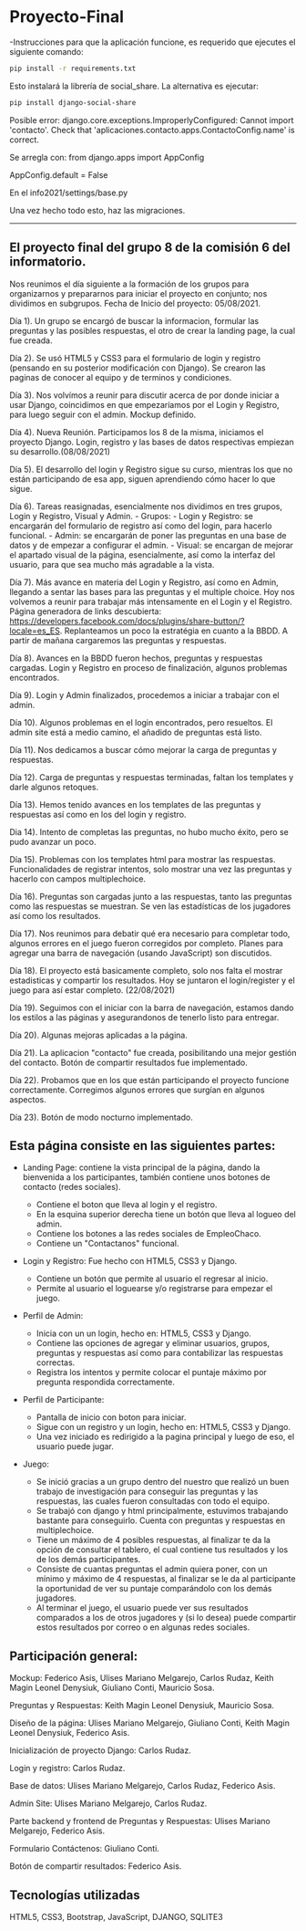 # Proyecto-Final
-Instrucciones para que la aplicación funcione, es requerido que ejecutes el siguiente comando:
```bash
pip install -r requirements.txt
```
Esto instalará la librería de social_share. La alternativa es ejecutar:

```bash
pip install django-social-share
```

Posible error: django.core.exceptions.ImproperlyConfigured: Cannot import 'contacto'. Check that 'aplicaciones.contacto.apps.ContactoConfig.name' is correct.

Se arregla con: from django.apps import AppConfig

AppConfig.default = False

En el info2021/settings/base.py

Una vez hecho todo esto, haz las migraciones.

--------------------------------------------------------------------------------------------------------------------------------------------------------------------
El proyecto final del grupo 8 de la comisión 6 del informatorio.
--------------------------------------
Nos reunimos el día siguiente a la formación de los grupos para organizarnos y prepararnos para iniciar el proyecto en conjunto; nos dividimos en subgrupos.
Fecha de Inicio del proyecto: 05/08/2021.

Día 1). Un grupo se encargó de buscar la informacion, formular las preguntas y las posibles respuestas, el otro de crear la landing page, la cual fue creada.

Día 2). Se usó HTML5 y CSS3 para el formulario de login y registro (pensando en su posterior modificación con Django). Se crearon las paginas de conocer al equipo y de terminos y condiciones.

Día 3). Nos volvímos a reunir para discutir acerca de por donde iniciar a usar Django, coincidimos en que empezaríamos por el Login y Registro, para luego seguir con el admin. Mockup definido.

Día 4). Nueva Reunión. Participamos los 8 de la misma, iniciamos el proyecto Django. Login, registro y las bases de datos respectivas empiezan su desarrollo.(08/08/2021)

Día 5). El desarrollo del login y Registro sigue su curso, mientras los que no están participando de esa app, siguen aprendiendo cómo hacer lo que sigue.

Día 6). Tareas reasignadas, esencialmente nos dividimos en tres grupos, Login y Registro, Visual y Admin. 
       - Grupos: 
              - Login y Registro: se encargarán del formulario de registro así como del login, para hacerlo funcional.
              - Admin: se encargarán de poner las preguntas en una base de datos y de empezar a configurar el admin.
              - Visual: se encargan de mejorar el apartado visual de la página, esencialmente, así como la interfaz del usuario, para que sea mucho más
              agradable a la vista.
              
Día 7). Más avance en materia del Login y Registro, así como en Admin, llegando a sentar las bases para las preguntas y el multiple choice. Hoy nos volvemos a reunir para trabajar más intensamente en el Login y el Registro. Página generadora de links descubierta: https://developers.facebook.com/docs/plugins/share-button/?locale=es_ES. Replanteamos un poco la estratégia en cuanto a la BBDD. A partir de mañana cargaremos las preguntas y respuestas.             

Día 8). Avances en la BBDD fueron hechos, preguntas y respuestas cargadas. Login y Registro en proceso de finalización, algunos problemas encontrados.

Día 9). Login y Admin finalizados, procedemos a iniciar a trabajar con el admin.

Día 10). Algunos problemas en el login encontrados, pero resueltos. El admin site está a medio camino, el añadido de preguntas está listo.

Día 11). Nos dedicamos a buscar cómo mejorar la carga de preguntas y respuestas.

Día 12). Carga de preguntas y respuestas terminadas, faltan los templates y darle algunos retoques.

Día 13). Hemos tenido avances en los templates de las preguntas y respuestas así como en los del login y registro.

Dia 14). Intento de completas las preguntas, no hubo mucho éxito, pero se pudo avanzar un poco.

Día 15). Problemas con los templates html para mostrar las respuestas. Funcionalidades de registrar intentos, solo mostrar una vez las preguntas y hacerlo con campos multiplechoice.

Día 16). Preguntas son cargadas junto a las respuestas, tanto las preguntas como las respuestas se muestran. Se ven las estadísticas de los jugadores así como los resultados.

Día 17). Nos reunimos para debatir qué era necesario para completar todo, algunos errores en el juego fueron corregidos por completo. Planes para agregar una barra de navegación (usando JavaScript) son discutidos. 

Día 18). El proyecto está basicamente completo, solo nos falta el mostrar estadisticas y compartir los resultados. Hoy se juntaron el login/register y el juego para así estar completo. (22/08/2021)

Día 19). Seguimos con el iniciar con la barra de navegación, estamos dando los estilos a las páginas y asegurandonos de tenerlo listo para entregar.

Día 20). Algunas mejoras aplicadas a la página.

Día 21). La aplicacion "contacto" fue creada, posibilitando una mejor gestión del contacto. Botón de compartir resultados fue implementado.

Día 22). Probamos que en los que están participando el proyecto funcione correctamente. Corregimos algunos errores que surgían en algunos aspectos.

Día 23). Botón de modo nocturno implementado.

Esta página consiste en las siguientes partes:
----------------------------
 - Landing Page: contiene la vista principal de la página, dando la bienvenida a los participantes, también contiene unos botones de contacto (redes sociales).
    - Contiene el boton que lleva al login y el registro.
    - En la esquina superior derecha tiene un botón que lleva al logueo del admin.
    - Contiene los botones a las redes sociales de EmpleoChaco.
    - Contiene un "Contactanos" funcional.
    
 - Login y Registro: Fue hecho con HTML5, CSS3 y Django.
    - Contiene un botón que permite al usuario el regresar al inicio. 
    - Permite al usuario el loguearse y/o registrarse para empezar el juego.
     
 - Perfil de Admin:
    -  Inicia con un un login, hecho en: HTML5, CSS3 y Django.
    -  Contiene las opciones de agregar y eliminar usuarios, grupos, preguntas y respuestas así como para contabilizar las respuestas correctas.  
    -  Registra los intentos y permite colocar el puntaje máximo por pregunta respondida correctamente.
    
 - Perfil de Participante:
    - Pantalla de inicio con boton para iniciar.
    - Sigue con un registro y un login, hecho en: HTML5, CSS3 y Django. 
    - Una vez iniciado es redirigido a la pagina principal y luego de eso, el usuario puede jugar. 
 
 - Juego:
    - Se inició gracias a un grupo dentro del nuestro que realizó un buen trabajo de investigación para conseguir las preguntas y las respuestas, las cuales fueron consultadas con todo el equipo. 
    - Se trabajó con django y html principalmente, estuvimos trabajando bastante para conseguirlo. Cuenta con preguntas y respuestas en multiplechoice.
    - Tiene un máximo de 4 posibles respuestas, al finalizar te da la opción de consultar el tablero, el cual contiene tus resultados y los de los demás participantes.
    - Consiste de cuantas preguntas el admin quiera poner, con un mínimo y máximo de 4 respuestas, al finalizar se le da al participante la oportunidad de ver su puntaje comparándolo con los demás jugadores. 
    - Al terminar el juego, el usuario puede ver sus resultados comparados a los de otros jugadores y (si lo desea) puede compartir estos resultados por correo o en algunas redes sociales.


 Participación general:
 ------------------
 Mockup: Federico Asis, Ulises Mariano Melgarejo, Carlos Rudaz, Keith Magin Leonel Denysiuk, Giuliano Conti, Mauricio Sosa.
 
 Preguntas y Respuestas: Keith Magin Leonel Denysiuk, Mauricio Sosa.
 
 Diseño de la página: Ulises Mariano Melgarejo, Giuliano Conti, Keith Magin Leonel Denysiuk, Federico Asis.
 
 Inicialización de proyecto Django: Carlos Rudaz.
 
 Login y registro: Carlos Rudaz.
 
 Base de datos: Ulises Mariano Melgarejo, Carlos Rudaz, Federico Asis.
 
 Admin Site: Ulises Mariano Melgarejo, Carlos Rudaz.
 
 Parte backend y frontend de Preguntas y Respuestas: Ulises Mariano Melgarejo, Federico Asis.
 
 Formulario Contáctenos: Giuliano Conti.
 
 Botón de compartir resultados: Federico Asis.
 
 
 Tecnologías utilizadas
 ----------------------
 HTML5, CSS3, Bootstrap, JavaScript, DJANGO, SQLITE3
